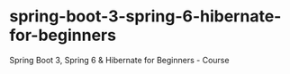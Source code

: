 # spring-boot-3-spring-6-hibernate-for-beginners
Spring Boot 3, Spring 6 &amp; Hibernate for Beginners - Course
